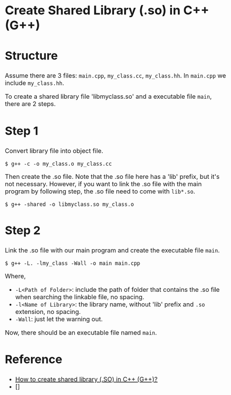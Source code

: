 <style>
    body{
    	font-size: 15pt;
    }
    h2{
        font-size: 28pt;
        font-weight: bold;
    }
    h3{
        font-size: 24pt;
        font-weight: bold;
    }
</style>

# Create Shared Library (.so) in C++ (G++)

## Structure

Assume there are $3$ files: `main.cpp`, `my_class.cc`, `my_class.hh`. In `main.cpp` we include `my_class.hh`.

To create a shared library file 'libmyclass.so' and a executable file `main`, there are $2$ steps.

## Step 1

Convert library file into object file.

```shell
$ g++ -c -o my_class.o my_class.cc 
```

Then create the .so file. Note that the .so file here has a 'lib' prefix, but it's not necessary. However, if you want to link the .so file with the main program by following step, the .so file need to come with `lib*.so`.

```shell
$ g++ -shared -o libmyclass.so my_class.o
```

## Step 2

Link the .so file with our main program and create the executable file `main`.

```shell
$ g++ -L. -lmy_class -Wall -o main main.cpp
```

Where, 

* `-L<Path of Folder>`: include the path of folder that contains the .so file when searching the linkable file, no spacing.
* `-l<Name of Library>`: the library name, without 'lib' prefix and `.so` extension, no spacing.
* `-Wall`: just let the warning out.

Now, there should be an executable file named `main`.

## Reference

* [How to create shared library (.SO) in C++ (G++)?](https://iq.opengenus.org/create-shared-library-in-cpp/)
* []

